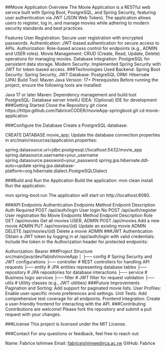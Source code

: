 ##Movie Application
Overview
The Movie Application is a RESTful web service built with Spring Boot, PostgreSQL, and Spring Security, featuring user authentication via JWT (JSON Web Token). The application allows users to register, log in, and manage movies while adhering to modern security standards and best practices.

Features
User Registration: Secure user registration with encrypted passwords.
Authentication: JWT-based authentication for secure access to APIs.
Authorization: Role-based access control for endpoints (e.g., ADMIN and USER roles).
Movie Management: CRUD (Create, Read, Update, Delete) operations for managing movies.
Database Integration: PostgreSQL for persistent data storage.
Modern Security: Implemented Spring Security with JWT for token-based access.
###Technologies Used
Backend: Spring Boot
Security: Spring Security, JWT
Database: PostgreSQL
ORM: Hibernate (JPA)
Build Tool: Maven
Java Version: 17+
Prerequisites
Before running the project, ensure the following tools are installed:

Java 17 or later
Maven: Dependency management and build tool
PostgreSQL: Database server
IntelliJ IDEA: (Optional) IDE for development
###Getting Started
Clone the Repository
git clone https://https:github.com/fabriceCODER/movieApp-springboot.git
cd movie-application

###Configure the Database
Create a PostgreSQL database:

CREATE DATABASE movie_app;
Update the database connection properties in src/main/resources/application.properties:

spring.datasource.url=jdbc:postgresql://localhost:5432/movie_app
spring.datasource.username=your_username
spring.datasource.password=your_password
spring.jpa.hibernate.ddl-auto=update
spring.jpa.database-platform=org.hibernate.dialect.PostgreSQLDialect

###Build and Run the Application
Build the application:
mvn clean install
Run the application:

mvn spring-boot:run
The application will start on http://localhost:8080.

###API Endpoints
Authentication Endpoints
Method	Endpoint	Description	Auth Required
POST	/api/auth/login	User login	No
POST	/api/auth/register	User registration	No
Movie Endpoints
Method	Endpoint	Description	Role
GET	/api/movies	Get all movies	USER, ADMIN
POST	/api/movies	Add a new movie	ADMIN
PUT	/api/movies/{id}	Update an existing movie	ADMIN
DELETE	/api/movies/{id}	Delete a movie	ADMIN
###JWT Authentication
Obtain a JWT token by logging in at /api/auth/login with valid credentials.
Include the token in the Authorization header for protected endpoints:

Authorization: Bearer <token>
###Project Structure
src/main/java/dev/fabish/movieApp
│
├── config          # Spring Security and JWT configurations
├── controller      # REST controllers for handling API requests
├── entity          # JPA entities representing database tables
├── repository      # JPA repositories for database interactions
├── service         # Business logic services
├── filter          # JWT filter for request validation
├── utils           # Utility classes (e.g., JWT utilities)
###Future Improvements
Pagination and Sorting: Add support for paginated movie lists.
User Profiles: Enable user-specific movie preferences and settings.
Unit Tests: Add comprehensive test coverage for all endpoints.
Frontend Integration: Create a user-friendly frontend for interacting with the API.
###Contributing
Contributions are welcome! Please fork the repository and submit a pull request with your changes.

###License
This project is licensed under the MIT License.

###Contact
For any questions or feedback, feel free to reach out:

Name: Fabrice Ishimwe
Email: fabriceishimwe@rca.ac.rw
GitHub: Fabrice
